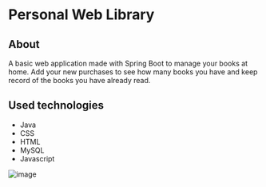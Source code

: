 # Personal Web Library
## About
A basic web application made with Spring Boot to manage your books at home.
Add your new purchases to see how many books you have and keep record of the books you have already read.

## Used technologies
* Java
* CSS
* HTML
* MySQL
* Javascript

![image](https://user-images.githubusercontent.com/71126157/207715855-a2457d22-6090-4060-9999-90727bf3d071.png)

